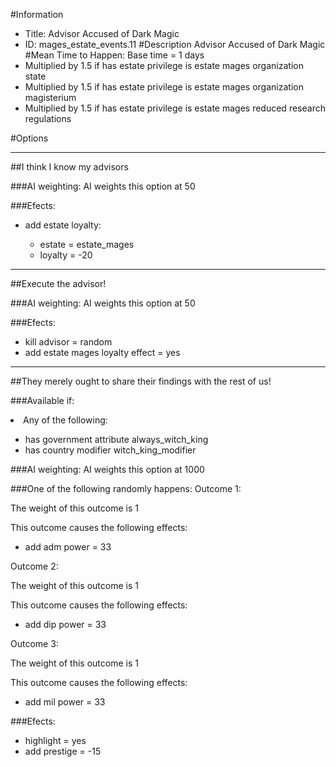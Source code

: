 #Information
 - Title: Advisor Accused of Dark Magic
 - ID: mages_estate_events.11
#Description
Advisor Accused of Dark Magic
#Mean Time to Happen:
Base time = 1 days
 - Multiplied by 1.5 if has estate privilege is estate mages organization state
 - Multiplied by 1.5 if has estate privilege is estate mages organization magisterium
 - Multiplied by 1.5 if has estate privilege is estate mages reduced research regulations

#Options

___
##I think I know my advisors

###AI weighting:
AI weights this option at 50


###Efects:<ul><li>add estate loyalty:</li><ul><li>estate = estate_mages</li><li>loyalty = -20</li></ul></ul>

___
##Execute the advisor!

###AI weighting:
AI weights this option at 50


###Efects:<ul><li>kill advisor = random</li><li>add estate mages loyalty effect = yes</li></ul>

___
##They merely ought to share their findings with the rest of us!

###Available if:
<li>Any of the following:</li><ul><li>has government attribute always_witch_king</li><li>has country modifier witch_king_modifier</li></ul>

###AI weighting:
AI weights this option at 1000


###One of the following randomly happens:
Outcome 1:

The weight of this outcome is 1

This outcome causes the following effects:<ul><li>add adm power = 33</li></ul>
Outcome 2:

The weight of this outcome is 1

This outcome causes the following effects:<ul><li>add dip power = 33</li></ul>
Outcome 3:

The weight of this outcome is 1

This outcome causes the following effects:<ul><li>add mil power = 33</li></ul>

###Efects:<ul><li>highlight = yes</li><li>add prestige = -15</li></ul>
